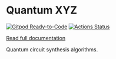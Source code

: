 Quantum XYZ
===========

<!-- [![DOI](https://zenodo.org/badge/598144740.svg)](https://zenodo.org/badge/latestdoi/598144740) -->
[![Gitpod Ready-to-Code](https://img.shields.io/badge/Gitpod-Ready--to--Code-blue?logo=gitpod)](https://gitpod.io/#https://github.com/Nozidoali/quantum-xyz.git)
[![Actions Status](https://github.com/Nozidoali/quantum-xyz/workflows/ci/badge.svg)](https://github.com/Nozidoali/quantum-xyz/actions)

[Read full documentation](https://quantum-xyz.readthedocs.io/en/latest/)

Quantum circuit synthesis algorithms.
